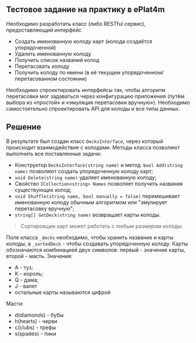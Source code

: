 ## Тестовое задание на практику в ePlat4m
Необходимо разработать класс (либо RESTful сервис), предоставляющий интерфейс
- Создать именованную колоду карт (колода создаётся упорядоченной)
- Удалить именованную колоду
- Получить список названий колод
- Перетасовать колоду
- Получить колоду по имени (в её текущем упорядоченном/перетасованном состоянии)

Необходимо спроектировать интерфейсы так, чтобы алгоритм перетасовки мог задаваться через конфигурацию приложения (путём выбора из «простой» и «эмуляция перетасовки вручную»).
Необходимо самостоятельно спроектировать API для колоды и все типы данных.

## Решение
В результате был создан класс `DecksInterface`, через который происходит взаимодействие с колодами. Методы класса позволяют выполнить все поставленные задачи:
- Конструктор `DecksInterface(string name)` и метод` bool Add(string name)` позволяют создать упорядоченную колоду карт;
- `void Delete(string name)` удаляет именованную колоду;
- Свойство `ICollection<string> Names` позволяет получить названия существующих колод;
- `void Shuffle(string name, bool manually = false)` перемешивает именованную колоду обычным алгоритмом или "эмулирует перетасовку вручную";
- `string[] GetDeck(string name)` возвращает карты колоды.
> Сортировщик карт может работать с любым размером колоды.

Поле класса `_decks` необходимо, чтобы хранить название и карты колоды, а `_sortedDeck` - чтобы создавать упорядоченную колоду.
Карты обозначаются комбинацией двух символов: первый - значение карты, второй - масть.
Значения:
- A - туз;
- K - король;
- Q - дама;
- J - валет
- остальные карты называются цифрой

Масти:
- d(diamonds) - бубы
- h(hearts) - черви
- c(clubs) - трефы
- s(spades) - пики